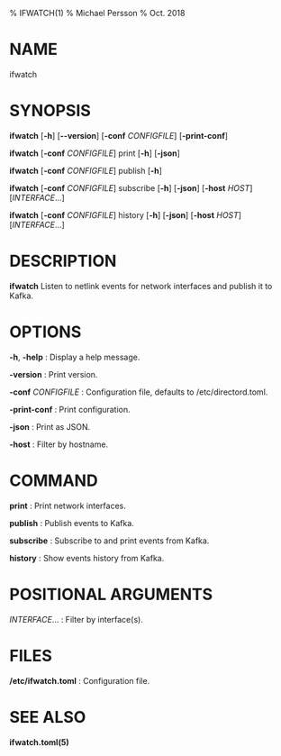 % IFWATCH(1)
% Michael Persson
% Oct. 2018

# NAME

ifwatch

# SYNOPSIS

**ifwatch** [**-h**] [**--version**] [**-conf** *CONFIGFILE*] [**-print-conf**]

**ifwatch** [**-conf** *CONFIGFILE*] print [**-h**] [**-json**]

**ifwatch** [**-conf** *CONFIGFILE*] publish [**-h**]

**ifwatch** [**-conf** *CONFIGFILE*] subscribe [**-h**] [**-json**] [**-host** *HOST*] [*INTERFACE*...]

**ifwatch** [**-conf** *CONFIGFILE*] history [**-h**] [**-json**] [**-host** *HOST*] [*INTERFACE*...]

# DESCRIPTION

**ifwatch** Listen to netlink events for network interfaces and publish it to Kafka.

# OPTIONS

**-h**, **-help**
: Display a help message.

**-version**
: Print version.

**-conf** *CONFIGFILE*
: Configuration file, defaults to /etc/directord.toml.

**-print-conf**
: Print configuration.

**-json**
: Print as JSON.

**-host**
: Filter by hostname.

# COMMAND

**print**
: Print network interfaces.

**publish**
: Publish events to Kafka.

**subscribe**
: Subscribe to and print events from Kafka.

**history**
: Show events history from Kafka.

# POSITIONAL ARGUMENTS

*INTERFACE*...
: Filter by interface(s).

# FILES

**/etc/ifwatch.toml**
:	Configuration file.

# SEE ALSO

**ifwatch.toml(5)**

